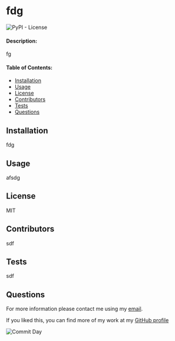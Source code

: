 
# **fdg**
![PyPI - License](https://img.shields.io/pypi/l/sdf)

#### **Description:**

fg

#### **Table of Contents:**

- [Installation](#Installation)
- [Usage](#Usage)
- [License](#License)
- [Contributors](#Contributors)
- [Tests](#Tests)
- [Questions](#Questions)

## Installation

fdg

## Usage

afsdg

## License

MIT

## Contributors

sdf

## Tests

sdf

## Questions

For more information please contact me using my [email](sdf).

If you liked this, you can find more of my work at my [GitHub profile](https://github.com/sdf)

![Commit Day](https://img.shields.io/github/last-commit/KKaraman/readMeGenerator?style=plastic)

